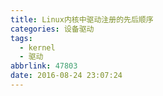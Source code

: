 ```yaml
---
title: Linux内核中驱动注册的先后顺序
categories: 设备驱动
tags:
  - kernel
  - 驱动
abbrlink: 47803
date: 2016-08-24 23:07:24
---
```

